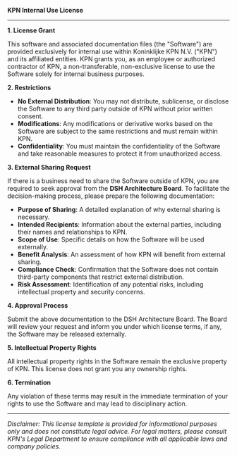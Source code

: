**KPN Internal Use License**

---

**1. License Grant**

This software and associated documentation files (the "Software") are provided exclusively for
internal use within Koninklijke KPN N.V. ("KPN") and its affiliated entities. KPN grants you, as an
employee or authorized contractor of KPN, a non-transferable, non-exclusive license to use the
Software solely for internal business purposes.

**2. Restrictions**

- **No External Distribution**: You may not distribute, sublicense, or disclose the Software to any
  third party outside of KPN without prior written consent.
- **Modifications**: Any modifications or derivative works based on the Software are subject to the
  same restrictions and must remain within KPN.
- **Confidentiality**: You must maintain the confidentiality of the Software and take reasonable
  measures to protect it from unauthorized access.

**3. External Sharing Request**

If there is a business need to share the Software outside of KPN, you are required to seek approval
from the **DSH Architecture Board**. To facilitate the decision-making process, please prepare the
following documentation:

- **Purpose of Sharing**: A detailed explanation of why external sharing is necessary.
- **Intended Recipients**: Information about the external parties, including their names and
  relationships to KPN.
- **Scope of Use**: Specific details on how the Software will be used externally.
- **Benefit Analysis**: An assessment of how KPN will benefit from external sharing.
- **Compliance Check**: Confirmation that the Software does not contain third-party components that
  restrict external distribution.
- **Risk Assessment**: Identification of any potential risks, including intellectual property and
  security concerns.

**4. Approval Process**

Submit the above documentation to the DSH Architecture Board. The Board will review your request and
inform you under which license terms, if any, the Software may be released externally.

**5. Intellectual Property Rights**

All intellectual property rights in the Software remain the exclusive property of KPN. This license
does not grant you any ownership rights.

**6. Termination**

Any violation of these terms may result in the immediate termination of your rights to use the
Software and may lead to disciplinary action.

---

*Disclaimer: This license template is provided for informational purposes only and does not
constitute legal advice. For legal matters, please consult KPN's Legal Department to ensure
compliance with all applicable laws and company policies.*
